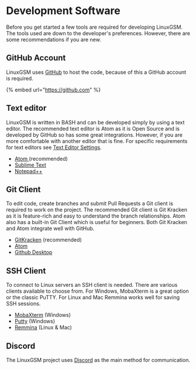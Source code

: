 # Development Software

Before you get started a few tools are required for developing LinuxGSM. The tools used are down to the developer's preferences. However, there are some recommendations if you are new.

## GitHub Account

LinuxGSM uses [GitHub](https://github.com) to host the code, because of this a GitHub account is required.

{% embed url="https://github.com" %}

## Text editor

LinuxGSM is written in BASH and can be developed simply by using a text editor. The recommended text editor is Atom as it is Open Source and is developed by GitHub so has some great integrations. However, if you are more comfortable with another editor that is fine. For specific requirements for text editors see [Text Editor Settings](https:///@linuxgsm/s/linuxgsm-dev/text-editor-settings).

* [Atom ](https://atom.io/)\(recommended\)
* [Sublime Text](https://www.sublimetext.com/)
* [Notepad++](https://notepad-plus-plus.org/)

## Git Client

To edit code, create branches and submit Pull Requests a Git client is required to work on the project. The recommended Git client is Git Kracken as it is feature-rich and easy to understand the branch relationships. Atom also has a built-in Git Client which is useful for beginners. Both Git Kracken and Atom integrate well with GitHub.

* [GitKracken](https://www.gitkraken.com/) \(recommended\)
* [Atom](https://atom.io/)
* [Github Desktop](https://desktop.github.com/)

## SSH Client

To connect to Linux servers an SSH client is needed. There are various clients available to choose from. For Windows, MobaXterm is a great option or the classic PuTTY. For Linux and Mac Remmina works well for saving SSH sessions.

* [MobaXterm](https://mobaxterm.mobatek.net/) \(Windows\)
* [Putty](https://www.chiark.greenend.org.uk/~sgtatham/putty/latest.html) \(Windows\)
* [Remmina](https://remmina.org/) \(Linux & Mac\)

## Discord

The LinuxGSM project uses [Discord](https://discordapp.com) as the main method for communication.



## 

